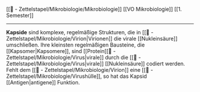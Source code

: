 [[📄 - Zettelstapel/Mikrobiologie/Mikrobiologie]] [[VO Mikrobiologie]] [[1. Semester]]

---

**Kapside** sind komplexe, regelmäßige Strukturen, die in [[📄 - Zettelstapel/Mikrobiologie/Virion|Virionen]] die virale [[Nukleinsäure]] umschließen. Ihre kleinsten regelmäßigen Bausteine, die [[Kapsomer|Kapsomere]], sind [[Protein[[📄 - Zettelstapel/Mikrobiologie/Virus|virale]] durch die [[📄 - Zettelstapel/Mikrobiologie/Virus|virale]] [[Nukleinsäure]] codiert werden. Fehlt dem [[📄 - Zettelstapel/Mikrobiologie/Virion]] eine [[📄 - Zettelstapel/Mikrobiologie/Virushülle]], so hat das Kapsid [[Antigen|antigene]] Funktion.